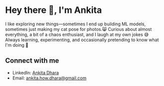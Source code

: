  
# Hey there 👋, I'm Ankita  

I like exploring new things—sometimes I end up building ML models, sometimes just making my cat pose for photos.😸 
Curious about almost everything, a bit of a chaos enthusiast, and I laugh at my own jokes 😅  
Always learning, experimenting, and occasionally pretending to know what I'm doing 🚀

## Connect with me
- LinkedIn: [Ankita Dhara](https://www.linkedin.com/in/ankita-dhara-7333a2299/)  
- Email: ankita.how.dhara@gmail.com


